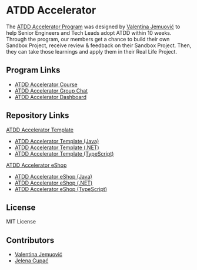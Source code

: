 # ATDD Accelerator

The [ATDD Accelerator Program](https://atdd-accelerator.optivem.com/) was designed by [Valentina Jemuović](https://www.linkedin.com/in/valentinajemuovic/) to help Senior Engineers and Tech Leads adopt ATDD within 10 weeks. Through the program, our members get a chance to build their own Sandbox Project, receive review & feedback on their Sandbox Project. Then, they can take those learnings and apply them in their Real Life Project.

## Program Links

- [ATDD Accelerator Course](https://optivem.thinkific.com/courses/take/atdd-accelerator)
- [ATDD Accelerator Group Chat](https://optivem.thinkific.com/communities/Q29tbXVuaXR5LTI4ODQ2Mg==/spaces/Q29tbXVuaXR5U3BhY2UtMzIzNjM1/)
- [ATDD Accelerator Dashboard](https://docs.google.com/spreadsheets/d/1XWrwzDTDSxFFzgjMvhqOrpA5Yh7bOZ87dtEnKHot-eM/edit?gid=0#gid=0)

## Repository Links

[ATDD Accelerator Template](https://github.com/optivem/atdd-accelerator-template)
- [ATDD Accelerator Template (Java)](https://github.com/optivem/atdd-accelerator-template-java)
- [ATDD Accelerator Template (.NET)](https://github.com/optivem/atdd-accelerator-template-dotnet)
- [ATDD Accelerator Template (TypeScript)](https://github.com/optivem/atdd-accelerator-template-typescript)

[ATDD Accelerator eShop](https://github.com/optivem/atdd-accelerator-eshop)
- [ATDD Accelerator eShop (Java)](https://github.com/optivem/atdd-accelerator-eshop-java)
- [ATDD Accelerator eShop (.NET)](https://github.com/optivem/atdd-accelerator-eshop-dotnet)
- [ATDD Accelerator eShop (TypeScript)](https://github.com/optivem/atdd-accelerator-eshop-typescript)

## License

MIT License

## Contributors

- [Valentina Jemuović](https://github.com/valentinajemuovic)
- [Jelena Cupać](https://github.com/jcupac)
